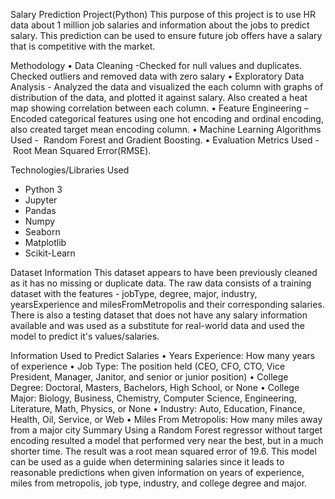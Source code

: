 Salary Prediction Project(Python)
This purpose of this project is to use HR data about 1 million job salaries and information about the jobs to predict salary. This prediction can be used to ensure future job offers have a salary that is competitive with the market.

Methodology
    • Data Cleaning -Checked for null values and duplicates.  Checked outliers and removed data with zero salary
    • Exploratory Data Analysis - Analyzed the data and visualized the each column with graphs of distribution of the data, and plotted it against salary.  Also created a heat map showing correlation between each column.
    • Feature Engineering – Encoded categorical features using one hot encoding and ordinal encoding, also created target mean encoding column.
    • Machine Learning Algorithms Used -  Random Forest and Gradient Boosting.
    • Evaluation Metrics Used - Root Mean Squared Error(RMSE).
    
Technologies/Libraries Used
 - Python 3
 - Jupyter
 - Pandas
 - Numpy
 - Seaborn
 - Matplotlib
 - Scikit-Learn
 
 
Dataset Information
This dataset appears to have been previously cleaned as it has no missing or duplicate data.  The raw data consists of a training dataset with the features - jobType, degree, major, industry, yearsExperience and milesFromMetropolis and their corresponding salaries. 
There is also a testing dataset that does not have any salary information available and was used as a substitute for real-world data and used the model to predict it's values/salaries.

Information Used to Predict Salaries
    • Years Experience: How many years of experience
    • Job Type: The position held (CEO, CFO, CTO, Vice President, Manager, Janitor, and senior or junior position)
    • College Degree: Doctoral, Masters, Bachelors, High School, or None
    • College Major: Biology, Business, Chemistry, Computer Science, Engineering, Literature, Math, Physics, or None
    • Industry: Auto, Education, Finance, Health, Oil, Service, or Web
    • Miles From Metropolis: How many miles away from a major city
Summary
Using a Random Forest regressor without  target encoding resulted a model that performed very near the best, but in a much shorter time.   The result was a root mean squared error of 19.6.  This model can be used as a guide when determining salaries since it leads to reasonable predictions when given information on years of experience, miles from metropolis, job type, industry, and college degree and major.
